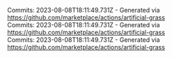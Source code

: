 Commits: 2023-08-08T18:11:49.731Z - Generated via https://github.com/marketplace/actions/artificial-grass
<br>
Commits: 2023-08-08T18:11:49.731Z - Generated via https://github.com/marketplace/actions/artificial-grass
<br>
Commits: 2023-08-08T18:11:49.731Z - Generated via https://github.com/marketplace/actions/artificial-grass
<br>
